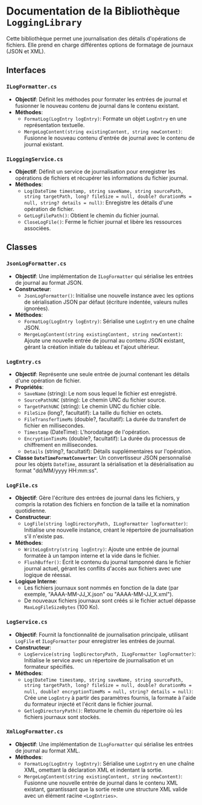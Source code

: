 # Documentation de la Bibliothèque `LoggingLibrary`

Cette bibliothèque permet une journalisation des détails d'opérations de fichiers. Elle prend en charge différentes options de formatage de journaux (JSON et XML).

## Interfaces

### `ILogFormatter.cs`
* **Objectif**: Définit les méthodes pour formater les entrées de journal et fusionner le nouveau contenu de journal dans le contenu existant.
* **Méthodes**:
    * `FormatLog(LogEntry logEntry)`: Formate un objet `LogEntry` en une représentation textuelle.
    * `MergeLogContent(string existingContent, string newContent)`: Fusionne le nouveau contenu d'entrée de journal avec le contenu de journal existant.

### `ILoggingService.cs`
* **Objectif**: Définit un service de journalisation pour enregistrer les opérations de fichiers et récupérer les informations du fichier journal.
* **Méthodes**:
    * `Log(DateTime timestamp, string saveName, string sourcePath, string targetPath, long? fileSize = null, double? durationMs = null, string? details = null)`: Enregistre les détails d'une opération de fichier.
    * `GetLogFilePath()`: Obtient le chemin du fichier journal.
    * `CloseLogFile()`: Ferme le fichier journal et libère les ressources associées.

## Classes

### `JsonLogFormatter.cs`
* **Objectif**: Une implémentation de `ILogFormatter` qui sérialise les entrées de journal au format JSON.
* **Constructeur**:
    * `JsonLogFormatter()`: Initialise une nouvelle instance avec les options de sérialisation JSON par défaut (écriture indentée, valeurs nulles ignorées).
* **Méthodes**:
    * `FormatLog(LogEntry logEntry)`: Sérialise une `LogEntry` en une chaîne JSON.
    * `MergeLogContent(string existingContent, string newContent)`: Ajoute une nouvelle entrée de journal au contenu JSON existant, gérant la création initiale du tableau et l'ajout ultérieur.

### `LogEntry.cs`
* **Objectif**: Représente une seule entrée de journal contenant les détails d'une opération de fichier.
* **Propriétés**:
    * `SaveName` (string): Le nom sous lequel le fichier est enregistré.
    * `SourcePathUNC` (string): Le chemin UNC du fichier source.
    * `TargetPathUNC` (string): Le chemin UNC du fichier cible.
    * `FileSize` (long?, facultatif): La taille du fichier en octets.
    * `FileTransferTimeMs` (double?, facultatif): La durée du transfert de fichier en millisecondes.
    * `Timestamp` (DateTime): L'horodatage de l'opération.
    * `EncryptionTimsMs` (double?, facultatif): La durée du processus de chiffrement en millisecondes.
    * `Details` (string?, facultatif): Détails supplémentaires sur l'opération.
* **Classe `DateTimeFormatConverter`**: Un convertisseur JSON personnalisé pour les objets `DateTime`, assurant la sérialisation et la désérialisation au format "dd/MM/yyyy HH:mm:ss".

### `LogFile.cs`
* **Objectif**: Gère l'écriture des entrées de journal dans les fichiers, y compris la rotation des fichiers en fonction de la taille et la nomination quotidienne.
* **Constructeur**:
    * `LogFile(string logDirectoryPath, ILogFormatter logFormatter)`: Initialise une nouvelle instance, créant le répertoire de journalisation s'il n'existe pas.
* **Méthodes**:
    * `WriteLogEntry(string logEntry)`: Ajoute une entrée de journal formatée à un tampon interne et la vide dans le fichier.
    * `FlushBuffer()`: Écrit le contenu du journal tamponné dans le fichier journal actuel, gérant les conflits d'accès aux fichiers avec une logique de réessai.
* **Logique Interne**:
    * Les fichiers journaux sont nommés en fonction de la date (par exemple, "AAAA-MM-JJ_X.json" ou "AAAA-MM-JJ_X.xml").
    * De nouveaux fichiers journaux sont créés si le fichier actuel dépasse `MaxLogFileSizeBytes` (100 Ko).

### `LogService.cs`
* **Objectif**: Fournit la fonctionnalité de journalisation principale, utilisant `LogFile` et `ILogFormatter` pour enregistrer les entrées de journal.
* **Constructeur**:
    * `LogService(string logDirectoryPath, ILogFormatter logFormatter)`: Initialise le service avec un répertoire de journalisation et un formateur spécifiés.
* **Méthodes**:
    * `Log(DateTime timestamp, string saveName, string sourcePath, string targetPath, long? fileSize = null, double? durationMs = null, double? encryptionTimeMs = null, string? details = null)`: Crée une `LogEntry` à partir des paramètres fournis, la formate à l'aide du formateur injecté et l'écrit dans le fichier journal.
    * `GetlogDirectoryPath()`: Retourne le chemin du répertoire où les fichiers journaux sont stockés.

### `XmlLogFormatter.cs`
* **Objectif**: Une implémentation de `ILogFormatter` qui sérialise les entrées de journal au format XML.
* **Méthodes**:
    * `FormatLog(LogEntry logEntry)`: Sérialise une `LogEntry` en une chaîne XML, omettant la déclaration XML et indentant la sortie.
    * `MergeLogContent(string existingContent, string newContent)`: Fusionne une nouvelle entrée de journal dans le contenu XML existant, garantissant que la sortie reste une structure XML valide avec un élément racine `<LogEntries>`.
